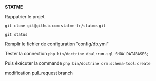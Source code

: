 __STATME__


Rappatrier le projet

`git clone git@github.com:statme-fr/statme.git`

`git status`

Remplir le fichier de configuration "config/db.yml"

Tester la connection 
`php bin/doctrine dbal:run-sql SHOW DATABASES;`
 
Puis éxécuter la commande
`php bin/doctrine orm:schema-tool:create`

modification pull_request branch 
